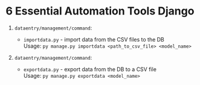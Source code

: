 # 6 Essential Automation Tools Django

1. `dataentry/management/command`:
    - `importdata.py` - import data from the CSV files to the DB     
       Usage: `py manage.py importdata <path_to_csv_file> <model_name>`

2. `dataentry/management/command`:
    - `exportdata.py` - export data from the DB to a CSV file      
       Usage: `py manage.py exportdata <model_name>`
